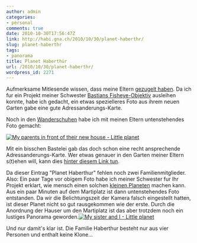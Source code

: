 ```yaml
---
author: admin
categories:
- personal
comments: true
date: 2010-10-30T17:56:47Z
link: http://habi.gna.ch/2010/10/30/planet-haberthr/
slug: planet-haberthr
tags:
- panorama
title: Planet Haberthür
url: /2010/10/30/planet-haberthr/
wordpress_id: 2271
---
```


Aufmerksame Mitlesende wissen, dass meine Eltern [gezugelt haben](http://habi.gna.ch/2010/08/15/entsorgung/). Da ich fur ein Projekt meiner Schwester [Bastians Fisheye-Objektiv](http://www.dasrecht.net/v3/photography) ausleihen konnte, habe ich gedacht, ein etwas spezielleres Foto aus ihrem neuen Garten gabe eine gute Adressanderungs-Karte.




Noch in den [Wanderschuhen](http://www.flickr.com/photos/habi/sets/72157625030991230/) habe ich mit meinen Eltern untenstehendes Foto gemacht:




[![My parents in front of their new house - Little planet](http://farm2.static.flickr.com/1105/5125106009_da6eaf2492.jpg)](http://www.flickr.com/photos/habi/5125106009/)




[](http://www.flickr.com/photos/habi/5125106009/)Mit ein bisschen Bastelei gab das doch schon eine recht ansprechende Adressanderungs-Karte. Wer etwas genauer in den Garten meiner Eltern s(t)ehen will, kann dies [hinter diesem Link tun](http://habi.gna.ch/panoramas/dietlerstrasse.html).

Da dieser Eintrag "Planet Haberthur" fehlen noch zwei Familienmitglieder. Also: Ein paar Tage vor obigem Foto habe ich meiner Schwester fur Ihr Projekt erklart, wie mensch einen solchen [kleinen Planeten](http://ultrawide.wordpress.com/2008/11/20/how-to-create-a-little-planet-using-hugin/) machen kann. Aus ein paar Minuten auf dem Martiplatz ist dann untenstehendes Foto entstanden. Da wir die Belichtungszeit der Kamera falsch eingestellt hatten, ist dieser Planet nicht so gut rausgekommen wie der erste. Durch die Anordnung der Hauser um den Martiplatz ist das aber trotzdem noch ein lustiges Panorama geworden.[![My sister and I - Little planet](http://farm5.static.flickr.com/4004/5125711162_90fb88e297.jpg)](http://www.flickr.com/photos/habi/5125711162/)  

Und nur damit's klar ist. Die Familie Haberthur besteht nur aus vier Personen und enthalt keine Klone...

